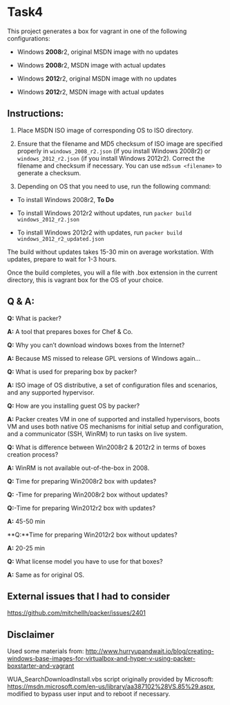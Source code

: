 # Task4


This project generates a box for vagrant in one of the following configurations:

* Windows **2008**r2, original MSDN image with no updates

* Windows **2008**r2, MSDN image with actual updates

* Windows **2012**r2, original MSDN image with no updates

* Windows **2012**r2, MSDN image with actual updates


## Instructions: ##

1. Place MSDN ISO image of corresponding OS to ISO directory.

2. Ensure that the filename and MD5 checksum of ISO image are specified properly in `windows_2008_r2.json`
(if you install Windows 2008r2) or `windows_2012_r2.json` (if you install Windows 2012r2). Correct the
filename and checksum if necessary. You can use `md5sum <filename>` to generate a checksum.

3. Depending on OS that you need to use, run the following command:

  * To install Windows 2008r2, **To Do**

  * To install Windows 2012r2 without updates, run `packer build windows_2012_r2.json`

  * To install Windows 2012r2 with updates, run `packer build windows_2012_r2_updated.json`


The build without updates takes 15-30 min on average workstation. With updates, prepare to wait for 1-3 hours.

Once the build completes, you will a file with .box extension in the current directory, this is vagrant box
for the OS of your choice.


## Q & A: ##

**Q:** What is packer?

**A:** A tool that prepares boxes for Chef & Co. 

**Q:** Why you can’t download windows boxes from the Internet?

**A:** Because MS missed to release GPL versions of Windows again...

**Q:** What is used for preparing box by packer?

**A:** ISO image of OS distributive, a set of configuration files and scenarios, and any supported hypervisor.

**Q:** How are you installing guest OS by packer?

**A:** Packer creates VM in one of supported and installed hypervisors, boots VM and uses both native OS
mechanisms for initial setup and configuration, and a communicator (SSH, WinRM) to run tasks on live system.

**Q:** What is difference between Win2008r2 & 2012r2 in terms of boxes creation process?

**A:** WinRM is not available out-of-the-box in 2008.

**Q:** Time for preparing Win2008r2 box with updates?

**Q:** -Time for preparing Win2008r2 box without updates?

**Q:**-Time for preparing Win2012r2 box with updates?

**A:** 45-50 min

**Q:**Time for preparing Win2012r2 box without updates?

**A:** 20-25 min

**Q:** What license model you have to use for that boxes?

**A:** Same as for original OS. 


## External issues that I had to consider ##

https://github.com/mitchellh/packer/issues/2401

## Disclaimer ##

Used some materials from:
http://www.hurryupandwait.io/blog/creating-windows-base-images-for-virtualbox-and-hyper-v-using-packer-boxstarter-and-vagrant

WUA_SearchDownloadInstall.vbs script originally provided by Microsoft:
https://msdn.microsoft.com/en-us/library/aa387102%28VS.85%29.aspx, modified to bypass user
input and to reboot if necessary.
